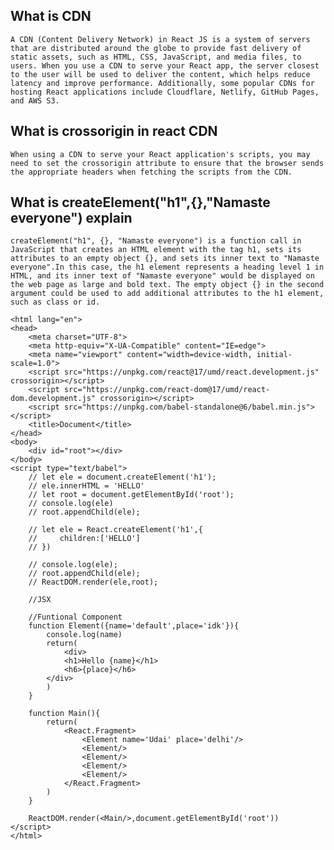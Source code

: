   ## What is CDN 
  `A CDN (Content Delivery Network) in React JS is a system of servers that are distributed around the globe to provide fast delivery of static assets, such as HTML, CSS, JavaScript, and media files, to users. When you use a CDN to serve your React app, the server closest to the user will be used to deliver the content, which helps reduce latency and improve performance. Additionally, some popular CDNs for hosting React applications include Cloudflare, Netlify, GitHub Pages, and AWS S3.`
## What is crossorigin in react CDN
`When using a CDN to serve your React application's scripts, you may need to set the crossorigin attribute to ensure that the browser sends the appropriate headers when fetching the scripts from the CDN.`
## What is createElement("h1",{},"Namaste everyone") explain
`createElement("h1", {}, "Namaste everyone") is a function call in JavaScript that creates an HTML element with the tag h1, sets its attributes to an empty object {}, and sets its inner text to "Namaste everyone".In this case, the h1 element represents a heading level 1 in HTML, and its inner text of "Namaste everyone" would be displayed on the web page as large and bold text. The empty object {} in the second argument could be used to add additional attributes to the h1 element, such as class or id.`




```<!DOCTYPE html>
<html lang="en">
<head>
    <meta charset="UTF-8">
    <meta http-equiv="X-UA-Compatible" content="IE=edge">
    <meta name="viewport" content="width=device-width, initial-scale=1.0">
    <script src="https://unpkg.com/react@17/umd/react.development.js" crossorigin></script>
    <script src="https://unpkg.com/react-dom@17/umd/react-dom.development.js" crossorigin></script>
    <script src="https://unpkg.com/babel-standalone@6/babel.min.js"></script>
    <title>Document</title>
</head>
<body>
    <div id="root"></div>
</body>
<script type="text/babel">
    // let ele = document.createElement('h1');
    // ele.innerHTML = 'HELLO'
    // let root = document.getElementById('root');
    // console.log(ele)
    // root.appendChild(ele);

    // let ele = React.createElement('h1',{
    //     children:['HELLO']
    // })

    // console.log(ele);
    // root.appendChild(ele);
    // ReactDOM.render(ele,root);

    //JSX

    //Funtional Component
    function Element({name='default',place='idk'}){
        console.log(name)
        return(
            <div>
            <h1>Hello {name}</h1>
            <h6>{place}</h6>
        </div>
        )
    }

    function Main(){
        return(
            <React.Fragment>
                <Element name='Udai' place='delhi'/>
                <Element/>
                <Element/>
                <Element/>
                <Element/>
            </React.Fragment>
        )
    }

    ReactDOM.render(<Main/>,document.getElementById('root'))
</script>
</html>
